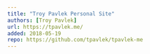 ```yaml
---
title: "Troy Pavlek Personal Site"
authors: [Troy Pavlek]
url: https://tpavlek.me/
added: 2018-05-19
repo: https://github.com/tpavlek/tpavlek-me
---
```

